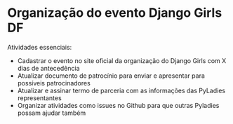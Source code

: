 # Organização do evento Django Girls DF

Atividades essenciais:
- Cadastrar o evento no site oficial da organização do Django Girls com X dias de antecedência
- Atualizar documento de patrocínio para enviar e apresentar para possíveis patrocinadores
- Atualizar e assinar termo de parceria com as informações das PyLadies representantes
- Organizar atividades como issues no Github para que outras Pyladies possam ajudar também
